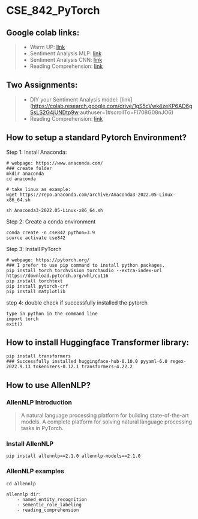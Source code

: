 # CSE_842_PyTorch

## Google colab links:
>- Warm UP: [link](https://colab.research.google.com/drive/1ISjZJkr-2IDzS9aPQ9RsQ0o_1kqzEFjJ?authuser=1)
>- Sentiment Analysis MLP: [link](https://colab.research.google.com/drive/1PmcbtS22Xt-PDJdc2uDgJrz7Wn6es3NL?authuser=1#scrollTo=PLn7EqNZom_Y)
>- Sentiment Analysis CNN: [link](https://colab.research.google.com/drive/1C3nFBYEOTwNbatBJj0rDUhFTMm4hOPZX?authuser=1#scrollTo=B1cQ-LbNokcN)
>- Reading Comprehension: [link](https://colab.research.google.com/drive/1bNUZdX91R0l2IpOgOX3VMCM8zy18GRl9?authuser=1#scrollTo=W8hL4ruV1o6f)

## Two Assignments:
>- DIY your Sentiment Analysis model: [link](https://colab.research.google.com/drive/1gS5cVwk4zeKP6AD6gSsLS2G4jUNDtp9w authuser=1#scrollTo=FI708G08nJO6)
>- Reading Comprehension: [link](https://colab.research.google.com/drive/1MNbOHeOroVFjoYGy_KVmM6yx_Tzq2o45?authuser=1#scrollTo=4lM91gE8qQqv)

## How to setup a standard Pytorch Environment?

Step 1: Install Anaconda:

```shell
# webpage: https://www.anaconda.com/
### create folder
mkdir anaconda
cd anaconda

# take linux as example:
wget https://repo.anaconda.com/archive/Anaconda3-2022.05-Linux-x86_64.sh

sh Anaconda3-2022.05-Linux-x86_64.sh
```

Step 2: Create a conda environment
```shell
conda create -n cse842 python=3.9
source activate cse842
```

Step 3: Install PyTorch
```shell
# webpage: https://pytorch.org/
### I prefer to use pip command to install python packages.
pip install torch torchvision torchaudio --extra-index-url https://download.pytorch.org/whl/cu116
pip install torchtext
pip install pytorch-crf
pip install matplotlib
```

step 4: double check if successfully installed the pytorch
```
type in python in the command line
import torch
exit()
```

## How to install Huggingface Transformer library:

```
pip install transformers
### Successfully installed huggingface-hub-0.10.0 pyyaml-6.0 regex-2022.9.13 tokenizers-0.12.1 transformers-4.22.2
```

## How to use AllenNLP?
### AllenNLP Introduction
> A natural language processing platform for building state-of-the-art models. A complete platform for solving natural language processing tasks in PyTorch.

### Install AllenNLP
```
pip install allennlp==2.1.0 allennlp-models==2.1.0
```

### AllenNLP examples

```
cd allennlp

allennlp dir:
    - named_entity_recognition
    - sementic_role_labeling
    - reading_comprehension
```








